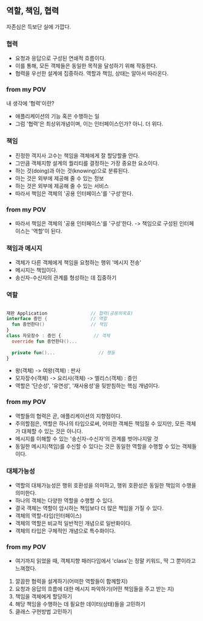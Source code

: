 ## 역할, 책임, 협력

자존심은 득보단 실에 가깝다.

### 협력

- 요청과 응답으로 구성된 연쇄적 흐름이다.
- 이를 통해, 모든 객체들은 동일한 목적을 달성하기 위해 작동한다.
- 협력을 우선한 설계에 집중하라. 역할과 책임, 상태는 알아서 따라온다.

### from my POV

내 생각에 '협력'이란?

- 애플리케이션의 기능 혹은 수행하는 일
- 그럼 '협력'은 최상위개념이며, 이는 인터페이스인가? 아니. 더 위다.

### 책임

- 진정한 객지사 고수는 책임을 객체에게 잘 할당할줄 안다.
- 그만큼 객체지향 설계의 퀄리티를 결정하는 가장 중요한 요소이다.
- 하는 것(doing)과 아는 것(knowing)으로 분류된다.
- 아는 것은 외부에 제공해 줄 수 있는 정보
- 하는 것은 외부에 제공해 줄 수 있는 서비스
- 따라서 책임은 객체의 '공용 인터페이스'를 '구성'한다.

### from my POV

- 따라서 책임은 객체의 '공용 인터페이스'를 '구성'한다.
  -> 책임으로 구성된 인터페이스는 '역할'이 된다.

### 책임과 메시지

- 객체가 다른 객체에게 책임을 요청하는 행위 '메시지 전송'
- 메시지는 책임이다.
- 송신자-수신자의 관계를 형성하는 데 집중하기

### 역할

````kotlin

재판 Application                // 협력(공동의목표)
interface 증인 {                // 역할
  fun 증언한다()                 // 책임
}
class 자모장수 : 증인 {            // 객체
  override fun 증언한다()...
  
  private fun()...                // 행동
}

````

- 왕(객체) -> 여왕(객체) : 판사
- 모자장수(객체) -> 요리사(객체) -> 엘리스(객체) : 증인
- 역할은 '단순성', '유연성', '재사용성'을 뒷받침하는 핵심 개념이다.

### from my POV

- 역할들의 협력은 곧, 애플리케이션의 지향점이다.
- 주의할점은, 역할은 하나의 타입으로써, 어떠한 객체든 책임질 수 있지만,
  모든 객체가 대체할 수 있는 것은 아니다.
- 메시지를 이해할 수 있는 '송신자-수신자'의 관계를 벗어나지말 것
- 동일한 메시지(책임)를 수신할 수 있다는 것은 동일한 역할을 수행할 수 있는 객체들이다.

### 대체가능성

- 역할의 대체가능성은 행위 호환성을 의미하고, 행위 호환성은 동일한 책임의 수행을 의미한다.
- 하나의 객체는 다양한 역할을 수행할 수 있다.
- 결국 객체는 역할이 암시하는 책임보다 더 많은 책임을 가질 수 있다.
- 객체의 역할-타입(인터페이스)
- 객체의 역할은 비교적 일반적인 개념으로 일반화이다.
- 객체의 타입은 구체적인 개념으로 특수화이다.

### from my POV

- 여기까지 읽었을 때, 객체지향 패러다임에서 'class'는 정말 키워드, 딱 그 뿐이라고 느껴졌다.

1. 깔끔한 협력을 설계하기(어떠한 역할들이 함께할지)
2. 요청과 응답의 흐름에 대한 메시지 파악하기(어떤 책임들을 주고 받는 지)
3. 책임을 객체에게 할당하기
4. 해당 책임을 수행하는 데 필요한 데이터(상태)들을 고민하기
5. 클래스 구현방법 고민하기

